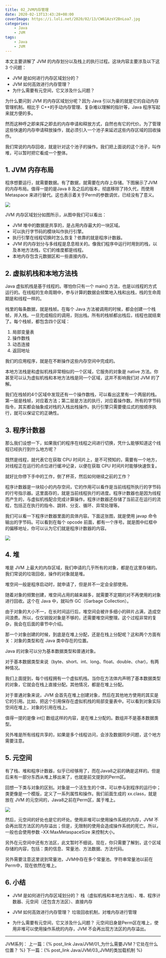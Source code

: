 ```yaml
---
title: 02_JVM内存管理
date: 2020-02-13T13:43:28+08:00
coverImage: https://i.loli.net/2020/02/13/CW61AzsY2BnLoa7.jpg
categories: 
    - Java
    - JVM
tags: 
    - Java
    - JVM
---
```

<!-- toc -->
本文主要讲解了 JVM 的内存划分以及栈上的执行过程。这块内容主要涉及以下这 3 个问题：
- JVM 是如何进行内存区域划分的？
- JVM 如何高效进行内存管理？
- 为什么需要有元空间，它又涉及什么问题？
<!-- more -->
为什么要问到 JVM 的内存区域划分呢？因为 Java 引以为豪的就是它的自动内存管理机制。相比于 C++的手动内存管理、复杂难以理解的指针等，Java 程序写起来就方便的多。

然而这种呼之即来挥之即去的内存申请和释放方式，自然也有它的代价。为了管理这些快速的内存申请释放操作，就必须引入一个池子来延迟这些内存区域的回收操作。

我们常说的内存回收，就是针对这个池子的操作。我们把上面说的这个池子，叫作堆，可以暂时把它看成一个整体。

## 1. JVM 内存布局

程序想要运行，就需要数据。有了数据，就需要在内存上存储。下图展示了JVM 的内存布局。值得一提的是Java 8 及之后的版本，彻底移除了持久代，而使用 Metaspace 来进行替代。这也表示着关于Perm的参数调优，已经没有了意义。

![](/img/Java/JVM/02_JVM%E5%86%85%E5%AD%98%E7%AE%A1%E7%90%86/JVM%E5%86%85%E5%AD%98%E5%8C%BA%E5%9F%9F%E5%88%92%E5%88%86.png)

JVM 内存区域划分如图所示，从图中我们可以看出：
- JVM 堆中的数据是共享的，是占用内存最大的一块区域。
- 可以执行字节码的模块叫作执行引擎。
- 执行引擎在线程切换时怎么恢复？依靠的就是程序计数器。
- JVM 的内存划分与多线程是息息相关的。像我们程序中运行时用到的栈，以及本地方法栈，它们的维度都是线程。
- 本地内存包含元数据区和一些直接内存。

## 2. 虚拟机栈和本地方法栈

Java 虚拟机栈是基于线程的。哪怕你只有一个 main() 方法，也是以线程的方式运行的。在线程的生命周期中，参与计算的数据会频繁地入栈和出栈，栈的生命周期是和线程一样的。

栈里的每条数据，就是栈帧。在每个 Java 方法被调用的时候，都会创建一个栈帧，并入栈。一旦完成相应的调用，则出栈。所有的栈帧都出栈后，线程也就结束了。每个栈帧，都包含四个区域：

1. 局部变量表
2. 操作数栈
3. 动态连接
4. 返回地址

我们的应用程序，就是在不断操作这些内存空间中完成的。

本地方法栈是和虚拟机栈非常相似的一个区域，它服务的对象是 native 方法。你甚至可以认为虚拟机栈和本地方法栈是同一个区域，这并不影响我们对 JVM 的了解。

我们在栈帧的4个区域中发现还有一个操作数栈，可以看出这里有一个两层的栈。第一层是栈帧，对应着方法；第二层是方法的执行，对应着操作数。所有的字节码指令，其实都会抽象成对栈的入栈出栈操作。执行引擎只需要傻瓜式的按顺序执行，就可以保证它的正确性。

## 3. 程序计数器

那么我们设想一下，如果我们的程序在线程之间进行切换，凭什么能够知道这个线程已经执行到什么地方呢？

既然是线程，就代表它在获取 CPU 时间片上，是不可预知的，需要有一个地方，对线程正在运行的点位进行缓冲记录，以便在获取 CPU 时间片时能够快速恢复。

就好比你停下手中的工作，倒了杯茶，然后如何继续之前的工作？

程序计数器是一块较小的内存空间，它的作用可以看作是当前线程所执行的字节码的行号指示器。这里面存的，就是当前线程执行的进度。程序计数器也是因为线程而产生的，与虚拟机栈配合完成计算操作。程序计数器还存储了当前正在运行的流程，包括正在执行的指令、跳转、分支、循环、异常处理等。

我们可以看一下程序计数器里面的具体内容。下面这张图，就是使用 javap 命令输出的字节码。可以看到在每个 opcode 前面，都有一个序号。就是图中红框中的偏移地址，你可以认为它们就是程序计数器的内容。

![](/img/Java/JVM/02_JVM%E5%86%85%E5%AD%98%E7%AE%A1%E7%90%86/%E7%A8%8B%E5%BA%8F%E8%AE%A1%E6%95%B0%E5%99%A8.png)

## 4. 堆

堆是 JVM 上最大的内存区域，我们申请的几乎所有的对象，都是在这里存储的。我们常说的垃圾回收，操作的对象就是堆。

堆空间一般是程序启动时，就申请了，但是并不一定会全部使用。

随着对象的频繁创建，堆空间占用的越来越多，就需要不定期的对不再使用的对象进行回收。这个在 Java 中，就叫作 GC（Garbage Collection）。

由于对象的大小不一，在长时间运行后，堆空间会被许多细小的碎片占满，造成空间浪费。所以，仅仅销毁对象是不够的，还需要堆空间整理。这个过程非常的复杂，我会在后面的章节中介绍。

那一个对象创建的时候，到底是在堆上分配，还是在栈上分配呢？这和两个方面有关：对象的类型和在 Java 类中存在的位置。

Java 的对象可以分为基本数据类型和普通对象。

对于基本数据类型来说（byte、short、int、long、float、double、char)，有两种情况。

我们上面提到，每个线程拥有一个虚拟机栈。当你在方法体内声明了基本数据类型的对象，它就会在栈上直接分配。其他情况，都是在堆上分配。

对于普通对象来说，JVM 会首先在堆上创建对象，然后在其他地方使用的其实是它的引用。比如，把这个引用保存在虚拟机栈的局部变量表中。可以看到对象实际空间在堆上，对象的引用在栈上。

值得一提的是像 int[] 数组这样的内容，是在堆上分配的。数组并不是基本数据类型。

另外堆是所有线程共享的，如果是多个线程访问，会涉及数据同步问题，这个地方需要注意。

## 5. 元空间

有了栈、堆和程序计数器，似乎已经够用了，而在Java8之前的确是这样的。但是后来有一部分东西从堆上移出来了，也就是前文提到的Perm区。

回想一下类与对象的区别。对象是一个活生生的个体，可以参与到程序的运行中；类更像是一个模版，定义了一系列属性和操作。我们前面生成的 xx.class，就是放在 JVM 的元空间的，Java8之前在Perm区，属于堆上。

![](/img/Java/JVM/02_JVM%E5%86%85%E5%AD%98%E7%AE%A1%E7%90%86/%E5%85%83%E7%A9%BA%E9%97%B4.png)

然后，元空间的好处也是它的坏处。使用非堆可以使用操作系统的内存，JVM 不会再出现方法区的内存溢出；但是，无限制的使用会造成操作系统的死亡。所以，一般也会使用参数 -XX:MaxMetaspaceSize 来控制大小。

另外在元空间中还有方法区，此文暂时不细说。现在，你只需要了解到，这个区域存储的内容，包括：类的信息、常量池、方法数据、方法代码。

另外需要注意这里说到常量池，JVM中存在多个常量池。字符串常量池以前在Perm中，现在依然在堆上。

## 6. 小结

- JVM 是如何进行内存区域划分的？
栈（虚拟机栈和本地方法栈）、堆、程序计数器、元空间（还包含方法区）、直接内存

- JVM 如何高效进行内存管理？
垃圾回收机制，对堆内存进行管理

- 为什么需要有元空间，它又涉及什么问题？
元空间旧身是Perm区在堆上，使用非堆可以使用操作系统的内存，JVM 不会再出现方法区的内存溢出。

---

JVM系列：
上一篇：{% post_link Java/JVM/01_为什么需要JVM？它处在什么位置？ %}
下一篇：{% post_link Java/JVM/03_JVM的类加载机制 %}